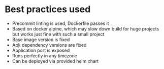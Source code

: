 # Best practices used

* Precommit linting is used, Dockerfile passes it
* Based on docker alpine, which may slow down build for huge projects
    but works just fine with such a small project
* Base image version is fixed
* Apk dependency versions are fixed
* Application port is exposed
* Runs perfectly in any timezone
* Can be deployed via provided helm chart
